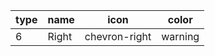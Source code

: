 type      |name    |icon         |color
----------|--------|-------------|-------
6         |Right   |chevron-right|warning